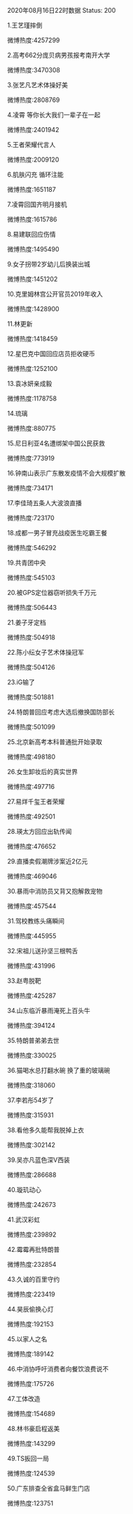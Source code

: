 2020年08月16日22时数据
Status: 200

1.王艺瑾摔倒

微博热度:4257299

2.高考662分庞贝病男孩报考南开大学

微博热度:3470308

3.张艺凡艺术体操好美

微博热度:2808769

4.凌霄 等你长大我们一辈子在一起

微博热度:2401942

5.王者荣耀代言人

微博热度:2009120

6.肌肤闪充 循环注能

微博热度:1651187

7.凌霄回国齐明月接机

微博热度:1615786

8.易建联回应伤情

微博热度:1495490

9.女子拐带2岁幼儿后换装出城

微博热度:1451202

10.克里姆林宫公开官员2019年收入

微博热度:1428900

11.林更新

微博热度:1418459

12.星巴克中国回应店员拒收硬币

微博热度:1252100

13.袁冰妍亲成毅

微博热度:1178758

14.琉璃

微博热度:880775

15.尼日利亚4名遭绑架中国公民获救

微博热度:773919

16.钟南山表示广东散发疫情不会大规模扩散

微博热度:734171

17.李佳琦五条人大波浪直播

微博热度:723170

18.成都一男子冒充战疫医生吃霸王餐

微博热度:546292

19.共青团中央

微博热度:545103

20.被GPS定位器窃听损失千万元

微博热度:506443

21.姜子牙定档

微博热度:504918

22.陈小纭女子艺术体操冠军

微博热度:504126

23.iG输了

微博热度:501881

24.特朗普回应考虑大选后撤换国防部长

微博热度:501099

25.北京新高考本科普通批开始录取

微博热度:498180

26.女生卸妆后的真实世界

微博热度:497716

27.易烊千玺王者荣耀

微博热度:492501

28.瑛太方回应出轨传闻

微博热度:476652

29.直播卖假潮牌涉案近2亿元

微博热度:469046

30.暴雨中消防员又背又抱解救宠物

微博热度:457544

31.驾校教练头痛瞬间

微博热度:445955

32.宋祖儿送孙坚三根鸭舌

微博热度:431996

33.赵粤脱靶

微博热度:425287

34.山东临沂暴雨淹死上百头牛

微博热度:394124

35.特朗普弟弟去世

微博热度:330025

36.猫喝水总打翻水碗 换了重的玻璃碗

微博热度:318060

37.李若彤54岁了

微博热度:315931

38.看他多久能帮我脱掉上衣

微博热度:302142

39.吴亦凡蓝色深V西装

微博热度:286688

40.璇玑动心

微博热度:242673

41.武汉彩虹

微博热度:239892

42.霉霉再批特朗普

微博热度:232854

43.久诚的百里守约

微博热度:223419

44.昊辰偷换心灯

微博热度:192153

45.以家人之名

微博热度:189142

46.中消协呼吁消费者向餐饮浪费说不

微博热度:175726

47.工体改造

微博热度:154689

48.林书豪启程返美

微博热度:143299

49.TS扳回一局

微博热度:124539

50.广东排查全省盒马鲜生门店

微博热度:123751

